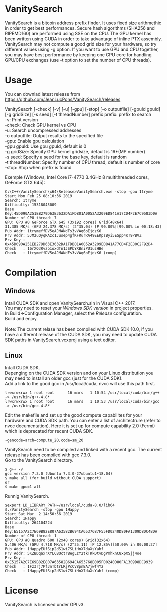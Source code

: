 # VanitySearch

VanitySearch is a bitcoin address prefix finder. It uses fixed size arithmethic in order to get best performances. 
Secure hash algorithms (SHA256 and RIPEMD160) are performed using SSE on the CPU. The GPU kernel has been written using
CUDA in order to take advantage of inline PTX assembly. VanitySearch may not compute a good grid size for your hardware, so try different values using -g option. If you want to use GPU and CPU together, you may have best performance by keeping one CPU core for handling GPU/CPU exchanges (use -t option to set the number of CPU threads).

# Usage

You can downlad latest release from https://github.com/JeanLucPons/VanitySearch/releases

VanitySeacrh [-check] [-v] [-u] [-gpu] [-stop] [-o outputfile] [-gpuId gpuId] [-g gridSize] [-s seed] [-t threadNumber] prefix
  prefix: prefix to search\
  -v: Print version\
  -check: Check GPU kernel vs CPU\
  -u: Search uncompressed addresses\
  -o outputfile: Output results to the specified file\
  -gpu: Enable gpu calculation\
  -gpu gpuId: Use gpu gpuId, default is 0\
  -g gridSize: Specify GPU kernel gridsize, default is 16*(MP number)\
  -s seed: Specify a seed for the base key, default is random\
  -t threadNumber: Specify number of CPU thread, default is number of core\
  -stop: Stop when prefix is found
  
  Exemple (Windows, Intel Core i7-4770 3.4GHz 8 multithreaded cores, GeForce GTX 645):
  ```
  C:\C++\VanitySearch\x64\Release>VanitySearch.exe -stop -gpu 1tryme
  Start Mon Feb 25 08:10:36 2019
  Search: 1tryme
  Difficulty: 15318045009
  Base Key:45D090A251EB279D63E3632DA1FDB01A0052A3209ED841A17CD4F2E7C9583D0A
  Number of CPU thread: 7
  GPU: GPU #0 GeForce GTX 645 (3x192 cores) Grid(48x64)
  31.385 MK/s (GPU 24.378 MK/s) (2^35.04) [P 90.00%][99.00% in 00:18:43]
  Pub Addr: 1trymeffDV5eAJMANdFs3vVAq6oEjdzK6
  Prv Addr: 5JM2uQyqRAzc1Jusep4gfKFRurRA49EEKpzByi5ESpp4KT9PBVZ
  Prv Key : 0x45D090A251EB279D63E3632DA1FDB01A0052A3209ED841A77CD4F2E80C2F92D4
  Check   : 16rXQ3Rvzb1oxdTn1JSPbYXBniPU1uzHBe
  Check   : 1trymeffDV5eAJMANdFs3vVAq6oEjdzK6 (comp)
  ```

# Compilation

## Windows

Intall CUDA SDK and open VanitySearch.sln in Visual C++ 2017.\
You may need to reset your *Windows SDK version* in project properties.\
In Build->Configuration Manager, select the *Release* configuration.\
Build and enjoy.\
\
Note: The current relase has been compiled with CUDA SDK 10.0, if you have a different release of the CUDA SDK, you may need to update CUDA SDK paths in VanitySearch.vcxproj using a text editor.

## Linux

Intall CUDA SDK.\
Depenging on the CUDA SDK version and on your Linux distribution you may need to install an older gcc (just for the CUDA SDK).\
Add a link to the good gcc in /usr/local/cuda, nvcc will use this path first.

```
lrwxrwxrwx 1 root root      16 mars   1 10:54 /usr/local/cuda/bin/g++ -> /usr/bin/g++-4.8*
lrwxrwxrwx 1 root root      16 mars   1 10:53 /usr/local/cuda/bin/gcc -> /usr/bin/gcc-4.8*
```

Edit the makefile and set up the good compute capabilites for your hardware and CUDA SDK path. You can enter a list of architectrure (refer to nvcc documentation). Here it is set up for compute capability 2.0 (Fermi) which is deprecated for recent CUDA SDK.
```
-gencode=arch=compute_20,code=sm_20
```

VanitySearch need to be compiled and linked with a recent gcc. The current release has been compiled with gcc 7.3.0.\
Go to the VanitySearch directory.

```
$ g++ -v
gcc version 7.3.0 (Ubuntu 7.3.0-27ubuntu1~18.04)
$ make all (for build without CUDA support)
or
$ make gpu=1 all
```
Runnig VanitySearch.
```
$export LD_LIBRARY_PATH=/usr/local/cuda-8.0/lib64
$./VanitySearch -stop -gpu 1Happy
Start Sat Mar  2 14:50:56 2019
Search: 1Happy
Difficulty: 264104224
Base Key:E5157A2C7E69B82E807A63582B694CA6537687F55FD0240D80FA1309D8DC4BDA
Number of CPU thread: 1
GPU: GPU #0 Quadro 600 (2x48 cores) Grid(32x64)
5.406 MK/s (GPU 4.718 MK/s) (2^25.11) [P 12.85%][50.00% in 00:00:27]
Pub Addr: 1HappyEUfSip2dS1wi7SLiHnX7daXsYahf
Prv Addr: 5KZBDqaxrXYLCBQctrBegLzY2tkTKkDtvDgPmhknC8xpXSjj4oe
Prv Key : 0xE5157A2C7E69B82E807A63582B694CA653768B005FD0240D80FA1309D8DC9939
Check   : 1Fz3rj7Pf3nTbtrLRjPcCV8pnBA7jwf4Y2
Check   : 1HappyEUfSip2dS1wi7SLiHnX7daXsYahf (comp)
```

# License

VanitySearch is licensed under GPLv3.


